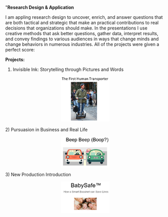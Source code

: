 "**Research Design & Application** 
  
I am appling research design  to uncover, enrich, and answer questions that are both tactical and strategic that make an practical contributions to real decisions that organizations should make. In the presentations I use creative methods that ask better questions, gather data, interpret results, and convey findings to various audiences in ways that change minds and change behaviors in numerous industries.  All of the projects were  given a perfect score:  
  
**Projects:**  
  
1) Invisible Ink:  Storytelling through Pictures and Words  
<p align="center">
  <img src="https://github.com/CraigGo/Portfolio/blob/master/Research%20Design/First_human_transporter.PNG" class="center" width="30%" height="30%">
</p>
2) Pursuasion in Business and Real Life  
<p align="center">
  <img src="https://github.com/CraigGo/Portfolio/blob/master/Research%20Design/Future_of_driving.PNG" align="middle" width="30%" height="30%">
</p>
3) New Production Introduction  
<p align="center">
  <img src="https://github.com/CraigGo/Portfolio/blob/master/Research%20Design/Baby_safe.PNG" align="middle" width="30%" height="30%">
</p>
